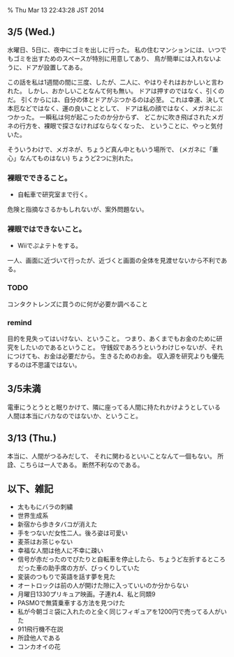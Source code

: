 % Thu Mar 13 22:43:28 JST 2014

## 3/5 (Wed.)

水曜日、5日に、夜中にゴミを出しに行った。
私の住むマンションには、いつでもゴミを出すためのスペースが特別に用意してあり、
鳥が簡単には入れないように、ドアが設置してある。

この話を私は1週間の間に三度、したが、二人に、やはりそれはおかしいと言われた。
しかし、おかしいことなんて何も無い。
ドアは押すのではなく、引くのだ。
引くからには、自分の体とドアがぶつかるのは必至。
これは幸運、決して本厄などではなく、運の良いこととして、
ドアは私の顔ではなく、メガネにぶつかった。
一瞬私は何が起こったのか分からず、
どこかに吹き飛ばされたメガネの行方を、裸眼で探さなければならなくなった、
ということに、やっと気付いた。

そういうわけで、メガネが、ちょうど真ん中ともいう場所で、
(メガネに「重心」なんてものはない)
ちょうど2つに別れた。

### 裸眼でできること。

- 自転車で研究室まで行く。

危険と指摘なさるかもしれないが、案外問題ない。

### 裸眼ではできないこと。

- Wiiでぷよテトをする。

一人、画面に近づいて行ったが、近づくと画面の全体を見渡せないから不利である。


### TODO

コンタクトレンズに買うのに何が必要か調べること

### remind

目的を見失ってはいけない、ということ。
つまり、あくまでもお金のために研究をしたいのであるということ。
守銭奴であろうというわけじゃないが、それにつけても、お金は必要だから。
生きるためのお金。
収入源を研究よりも優先するのは不思議ではない。


3/5未満
---

電車にうとうとと眠りかけて、隣に座ってる人間に持たれかけようとしている
人間は本当にバカなのではないか、ということ。

3/13 (Thu.)
---

本当に、人間がつるみだして、
それに関わるといいことなんて一個もない。
所詮、こちらは一人である。
断然不利なのである。

以下、雑記
---

- 太ももにバラの刺繍
- 世界生成系
- 新宿から歩きタバコが消えた
- 手をつないだ女性二人。後ろ姿は可愛い
- 麦茶はお茶じゃない
- 幸福な人間は他人に不幸に疎い
- 信号が赤だったのでぴたりと自転車を停止したら、ちょうど左折するところだった車の助手席の方が、びっくりしていた
- 変装のつもりで英語を話す夢を見た
- オートロックは前の人が開けた隙に入っていいのか分からない
- 月曜日1330プリキュア映画。子連れ4、私と同類9
- PASMOで無賃乗車する方法を見つけた
- 私が今朝ゴミ袋に入れたのと全く同じフィギュアを1200円で売ってる人がいた
- 911飛行機不在説
- 所詮他人である
- コンカオイの花


